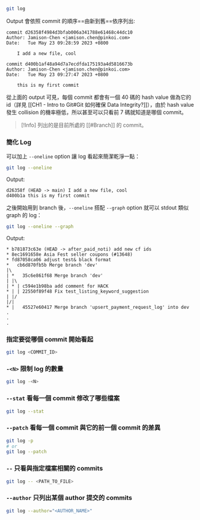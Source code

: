 ```bash
git log
```

Output 會依照 commit 的順序==由新到舊==依序列出:

```plaintext
commit d26358f4984d3bfab006a341788e61468c44dc10
Author: Jamison-Chen <jamison.chen@pinkoi.com>
Date:   Tue May 23 09:28:59 2023 +0800

    I add a new file, cool

commit d400b1af48a94d7a7ecdfda175193a4d5816673b
Author: Jamison-Chen <jamison.chen@pinkoi.com>
Date:   Tue May 23 09:27:47 2023 +0800

    this is my first commit
```

從上面的 output 可見，每個 commit 都會有一個 40 碼的 hash value 做為它的 id（詳見 [[CH1 - Intro to Git#Git 如何確保 Data Integrity?]]），由於 hash value 發生 collision 的機率極低，所以甚至可以只看前 7 碼就知道是哪個 commit。

>[!Info]
>列出的是目前所處的 [[#Branch]] 的 commit。

### 簡化 Log

可以加上 `--oneline` option 讓 log 看起來簡潔乾淨一點：

```bash
git log --oneline
```

Output:

```plaintext
d26358f (HEAD -> main) I add a new file, cool
d400b1a this is my first commit
```

之後開始用到 branch 後，`--oneline` 搭配 `--graph` option 就可以 stdout 類似 graph 的 log：

```bash
git log --oneline --graph
```

Output:

```plaintext
* b781873c63e (HEAD -> after_paid_noti) add new cf ids
* 8ec1691658e Asia Fest seller coupons (#13648)
* fd87058ca06 adjust test& black format
*   cb6d870fb5b Merge branch 'dev'
|\  
| *   35c6e861f68 Merge branch 'dev'
| |\  
| * | c594e1b98ba add comment for HACK
* | | 22550f89f48 Fix test_listing_keyword_suggestion
| |/  
|/|   
* |   45527e60417 Merge branch 'upsert_payment_request_log' into dev
.
.
.
```

### 指定要從哪個 commit 開始看起

```bash
git log <COMMIT_ID>
```

### `-<N>` 限制 log 的數量

```bash
git log -<N>
```

### `--stat` 看每一個 commit 修改了哪些檔案

```bash
git log --stat
```

### `--patch` 看每一個 commit 與它的前一個 commit 的差異

```bash
git log -p
# or
git log --patch
```

### `--` 只看與指定檔案相關的 commits

```bash
git log -- <PATH_TO_FILE>
```

### `--author` 只列出某個 author 提交的 commits

```bash
git log --author="<AUTHOR_NAME>"
```
